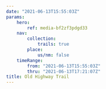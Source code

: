 ```yaml
---
date: "2021-06-13T15:55:03Z"
params:
    hero:
        ref: media-bf2zf3pdgd33
    nav:
        collection:
            trails: true
        place:
            us/nm: false
    timeRange:
        from: "2021-06-13T15:55:03Z"
        thru: "2021-06-13T17:21:07Z"
title: Old Highway Trail
---
```

